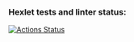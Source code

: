 ### Hexlet tests and linter status:
[![Actions Status](https://github.com/asidowner/java-project-lvl2/workflows/hexlet-check/badge.svg)](https://github.com/asidowner/java-project-lvl2/actions)